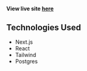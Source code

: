 #### View live site [here](https://portfolio-v2-alexanderolivares.vercel.app/)

## Technologies Used

- Next.js
- React
- Tailwind
- Postgres
